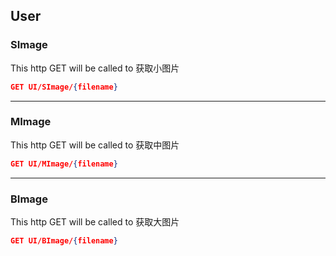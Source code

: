 ## User

### SImage

This http GET will be called to 获取小图片

```json
GET UI/SImage/{filename}
```

------------------
### MImage

This http GET will be called to 获取中图片

```json
GET UI/MImage/{filename}
```

------------------
### BImage

This http GET will be called to 获取大图片

```json
GET UI/BImage/{filename}
```
